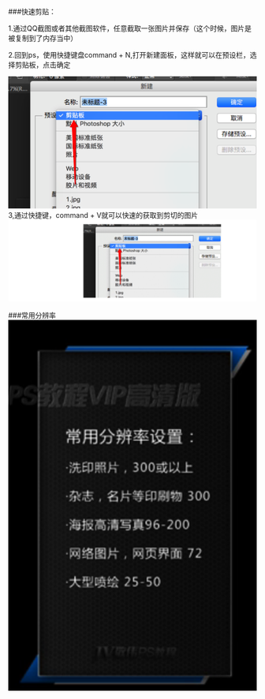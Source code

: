 ###快速剪贴：

1.通过QQ截图或者其他截图软件，任意截取一张图片并保存（这个时候，图片是被复制到了内存当中）

2.回到ps，使用快捷键盘command + N,打开新建面板，这样就可以在预设栏，选择剪贴板，点击确定

![](/assets/Snip20170220_5.png)
3,通过快捷键，command + V就可以快速的获取到剪切的图片
![](/assets/Snip20170220_6.png)


###常用分辨率
![](/assets/Snip20170220_7.png)
